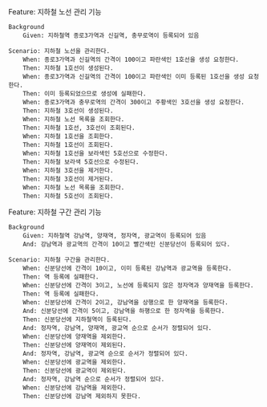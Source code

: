 Feature: 지하철 노선 관리 기능

    Background
        Given: 지하철역 종로3가역과 신길역, 충무로역이 등록되어 있음

    Scenario: 지하철 노선을 관리한다.
        When: 종로3가역과 신길역의 간격이 100이고 파란색인 1호선을 생성 요청한다.
        Then: 지하철 1호선이 생성된다.
        When: 종로3가역과 신길역의 간격이 100이고 파란색인 이미 등록된 1호선을 생성 요청한다.
        Then: 이미 등록되었으므로 생성에 실패한다.
        When: 종로3가역과 충무로역의 간격이 300이고 주황색인 3호선을 생성 요청한다.
        Then: 지하철 3호선이 생성된다.
        When: 지하철 노선 목록을 조회한다.
        Then: 지하철 1호선, 3호선이 조회된다.
        When: 지하철 1호선을 조회한다.
        Then: 지하철 1호선이 조회된다.
        When: 지하철 1호선을 보라색인 5호선으로 수정한다.
        Then: 지하철 보라색 5호선으로 수정된다.
        When: 지하철 3호선을 제거한다.
        Then: 지하철 3호선이 제거된다.
        When: 지하철 노선 목록을 조회한다.
        Then: 지하철 5호선이 조회된다.

Feature: 지하철 구간 관리 기능

    Background
        Given: 지하철역 강남역, 양재역, 정자역, 광교역이 등록되어 있음
        And: 강남역과 광교역의 간격이 10이고 빨간색인 신분당선이 등록되어 있다.

    Scenario: 지하철 구간을 관리한다.
        When: 신분당선에 간격이 10이고, 이미 등록된 강남역과 광교역을 등록한다.
        Then: 역 등록에 실패한다.
        When: 신분당선에 간격이 3이고, 노선에 등록되지 않은 정자역과 양재역을 등록한다.
        Then: 역 등록에 실패한다.
        When: 신분당선에 간격이 2이고, 강남역을 상행으로 한 양재역을 등록한다.
        And: 신분당선에 간격이 5이고, 강남역을 하행으로 한 정자역을 등록한다.
        Then: 신분당선에 지하철역이 등록된다.
        And: 정자역, 강남역, 양재역, 광교역 순으로 순서가 정렬되어 있다.
        When: 신분당선에 양재역을 제외한다.
        Then: 신분당선에 양재역이 제외된다.
        And: 정자역, 강남역, 광교역 순으로 순서가 정렬되어 있다.
        When: 신분당선에 광교역을 제외한다.
        Then: 신분당선에 광교역이 제외된다.
        And: 정자역, 강남역 순으로 순서가 정렬되어 있다.
        When: 신분당선에 강남역을 제외한다.
        Then: 신분당선에 강남역 제외하지 못한다.
